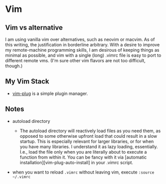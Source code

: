 # Vim

## Vim vs alternative

I am using vanilla vim over alternatives, such as neovim or macvim. As of this
writing, the justification in borderline arbitrary. With a desire to improve my
remote-machine programming skills, I am desirous of keeping things as minimal as
possible, and vim with a single (long) .vimrc file is easy to port to different
remote vms. (I'm sure other vim flavors are not too difficult, though.)

## My Vim Stack

- [vim-plug](https://github.com/junegunn/vim-plug/wiki/tips#automatic-installation) is a simple plugin manager.

## Notes

- autoload directory
  - The autoload directory will reactively load files as you need them, as opposed to some otherwise upfront load that could result in a slow startup. This is especially relevant for larger libraries, or for when you have many libraries. I understand it as lazy loading, essentially. I.e., load the file only when you are literally about to execute a function from within it. You can be fancy with it via \[automatic installation\]\[vim-plug-auto-install\] in your .vimrc script.

- when you want to reload `.vimrc` without leaving vim, execute `:source ~/.vimrc`
